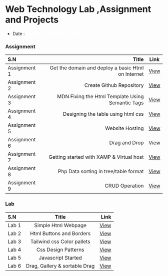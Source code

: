 



# Web Technology Lab ,Assignment and Projects
- Date :  <span style="color: #fff">Tuesday ,March 29 - 2022</span>









### Assignment 
| S.N      |   Title | Link | 
| :---        |              ---: | :----:   |
| Assignment 1      |Get the domain and deploy a basic Html on Internet       |   [View](./Assignment/Assignment1/)|
| Assignment 2      |  Create Github Repository     |  [View](./Assignment)|
| Assignment 3      |  MDN Fixing the Html Template Using Semantic Tags      |  [View](./Assignment/Assignment3/)|
| Assignment 4      |  Designing the table using html css     |  [View](./Assignment/Assignment4/)|
| Assignment 5      |  Website Hosting     |  [View](./Assignment/Assignment5/)|
| Assignment 6      |  Drag and Drop    |  [View](./Assignment/Assignment6/)|
| Assignment 7      |  Getting started with XAMP & Virtual host    |  [View](./Assignment/Assignment7/)|
| Assignment 8      |  Php Data sorting in tree/table format     |  [View](./Assignment/Assignment8/)|
| Assignment 9      |  CRUD Operation     |  [View](./Assignment/Assignment9/)|




### Lab 
| S.N      | Title | Link    |
| :---        |    :----:   |          ---: |
| Lab 1      | Simple Html Webpage     |  [View](./Lab/Lab1/)|
| Lab 2      |Html Buttons and Borders    |  [View](./Lab/Lab2/)|
| Lab 3      |Tailwind css Color pallets  |  [View](./Lab/Lab3/)|
| Lab 4      |Css Design Patterns    |  [View](./Lab/Lab4/)|
| Lab 5      |Javascript Started  |  [View](./Lab/Lab5/)|
| Lab 6      |Drag, Gallery & sortable Drag |  [View](./Lab/Lab5/)|



<!-- 1. About HTTP protocol/ Technology used in web with short notes. -->
